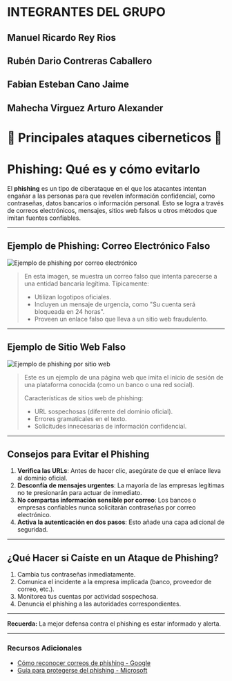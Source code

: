 # **INTEGRANTES DEL GRUPO**
## **Manuel Ricardo Rey Rios**
## **Rubén Dario Contreras Caballero**
## **Fabian Esteban Cano Jaime**
## **Mahecha Virguez Arturo Alexander**

# :construction: **Principales ataques ciberneticos** :construction:

# Phishing: Qué es y cómo evitarlo

El **phishing** es un tipo de ciberataque en el que los atacantes intentan engañar a las personas para que revelen información confidencial, como contraseñas, datos bancarios o información personal. Esto se logra a través de correos electrónicos, mensajes, sitios web falsos u otros métodos que imitan fuentes confiables.

---

## Ejemplo de Phishing: Correo Electrónico Falso

![Ejemplo de phishing por correo electrónico](https://example.com/imagen-phishing-correo.png)

> En esta imagen, se muestra un correo falso que intenta parecerse a una entidad bancaria legítima. Típicamente:
>
> - Utilizan logotipos oficiales.
> - Incluyen un mensaje de urgencia, como "Su cuenta será bloqueada en 24 horas".
> - Proveen un enlace falso que lleva a un sitio web fraudulento.

---

## Ejemplo de Sitio Web Falso

![Ejemplo de phishing por sitio web](https://example.com/imagen-phishing-web.png)

> Este es un ejemplo de una página web que imita el inicio de sesión de una plataforma conocida (como un banco o una red social). 
>
> Características de sitios web de phishing:
> - URL sospechosas (diferente del dominio oficial).
> - Errores gramaticales en el texto.
> - Solicitudes innecesarias de información confidencial.

---

## Consejos para Evitar el Phishing

1. **Verifica las URLs**: Antes de hacer clic, asegúrate de que el enlace lleva al dominio oficial.
2. **Desconfía de mensajes urgentes**: La mayoría de las empresas legítimas no te presionarán para actuar de inmediato.
3. **No compartas información sensible por correo**: Los bancos o empresas confiables nunca solicitarán contraseñas por correo electrónico.
4. **Activa la autenticación en dos pasos**: Esto añade una capa adicional de seguridad.

---

## ¿Qué Hacer si Caíste en un Ataque de Phishing?

1. Cambia tus contraseñas inmediatamente.
2. Comunica el incidente a la empresa implicada (banco, proveedor de correo, etc.).
3. Monitorea tus cuentas por actividad sospechosa.
4. Denuncia el phishing a las autoridades correspondientes.

---

**Recuerda:** La mejor defensa contra el phishing es estar informado y alerta.

---

### Recursos Adicionales

- [Cómo reconocer correos de phishing - Google](https://support.google.com)
- [Guía para protegerse del phishing - Microsoft](https://www.microsoft.com)

